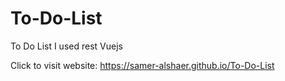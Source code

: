 # To-Do-List
To Do List  I used rest Vuejs

Click to visit website: https://samer-alshaer.github.io/To-Do-List
